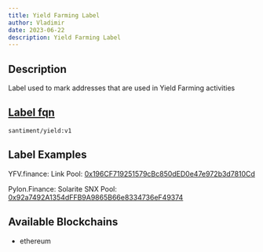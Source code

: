 ```yaml
---
title: Yield Farming Label
author: Vladimir
date: 2023-06-22
description: Yield Farming Label
---
```


## Description
Label used to mark addresses that are used in Yield Farming activities

## [Label fqn](/label-fqn)

`santiment/yield:v1`

## Label Examples
YFV.finance: Link Pool: [0x196CF719251579cBc850dED0e47e972b3d7810Cd](https://etherscan.io/address/0x196cf719251579cbc850ded0e47e972b3d7810cd)

Pylon.Finance: Solarite SNX Pool: [0x92a7492A1354dFFB9A9865B66e8334736eF49374](https://etherscan.io/address/0x92a7492a1354dffb9a9865b66e8334736ef49374)

## Available Blockchains

* ethereum